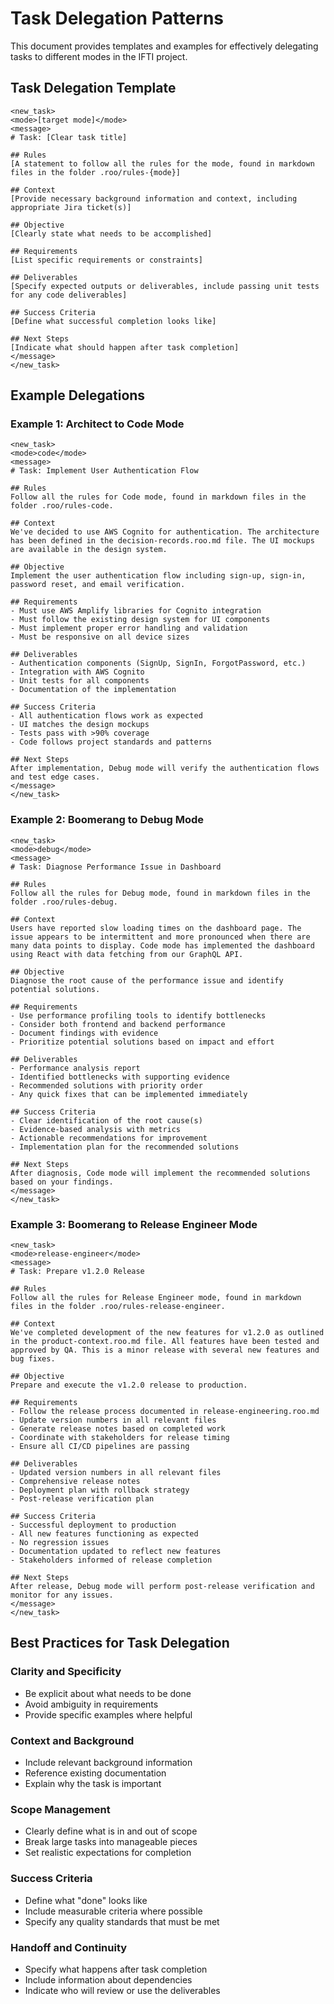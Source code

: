 # Task Delegation Patterns

This document provides templates and examples for effectively delegating tasks to different modes in the IFTI project.

## Task Delegation Template

```
<new_task>
<mode>[target mode]</mode>
<message>
# Task: [Clear task title]

## Rules
[A statement to follow all the rules for the mode, found in markdown files in the folder .roo/rules-{mode}]

## Context
[Provide necessary background information and context, including appropriate Jira ticket(s)]

## Objective
[Clearly state what needs to be accomplished]

## Requirements
[List specific requirements or constraints]

## Deliverables
[Specify expected outputs or deliverables, include passing unit tests for any code deliverables]

## Success Criteria
[Define what successful completion looks like]

## Next Steps
[Indicate what should happen after task completion]
</message>
</new_task>
```

## Example Delegations

### Example 1: Architect to Code Mode

```
<new_task>
<mode>code</mode>
<message>
# Task: Implement User Authentication Flow

## Rules
Follow all the rules for Code mode, found in markdown files in the folder .roo/rules-code.

## Context
We've decided to use AWS Cognito for authentication. The architecture has been defined in the decision-records.roo.md file. The UI mockups are available in the design system.

## Objective
Implement the user authentication flow including sign-up, sign-in, password reset, and email verification.

## Requirements
- Must use AWS Amplify libraries for Cognito integration
- Must follow the existing design system for UI components
- Must implement proper error handling and validation
- Must be responsive on all device sizes

## Deliverables
- Authentication components (SignUp, SignIn, ForgotPassword, etc.)
- Integration with AWS Cognito
- Unit tests for all components
- Documentation of the implementation

## Success Criteria
- All authentication flows work as expected
- UI matches the design mockups
- Tests pass with >90% coverage
- Code follows project standards and patterns

## Next Steps
After implementation, Debug mode will verify the authentication flows and test edge cases.
</message>
</new_task>
```

### Example 2: Boomerang to Debug Mode

```
<new_task>
<mode>debug</mode>
<message>
# Task: Diagnose Performance Issue in Dashboard

## Rules
Follow all the rules for Debug mode, found in markdown files in the folder .roo/rules-debug.

## Context
Users have reported slow loading times on the dashboard page. The issue appears to be intermittent and more pronounced when there are many data points to display. Code mode has implemented the dashboard using React with data fetching from our GraphQL API.

## Objective
Diagnose the root cause of the performance issue and identify potential solutions.

## Requirements
- Use performance profiling tools to identify bottlenecks
- Consider both frontend and backend performance
- Document findings with evidence
- Prioritize potential solutions based on impact and effort

## Deliverables
- Performance analysis report
- Identified bottlenecks with supporting evidence
- Recommended solutions with priority order
- Any quick fixes that can be implemented immediately

## Success Criteria
- Clear identification of the root cause(s)
- Evidence-based analysis with metrics
- Actionable recommendations for improvement
- Implementation plan for the recommended solutions

## Next Steps
After diagnosis, Code mode will implement the recommended solutions based on your findings.
</message>
</new_task>
```

### Example 3: Boomerang to Release Engineer Mode

```
<new_task>
<mode>release-engineer</mode>
<message>
# Task: Prepare v1.2.0 Release

## Rules
Follow all the rules for Release Engineer mode, found in markdown files in the folder .roo/rules-release-engineer.

## Context
We've completed development of the new features for v1.2.0 as outlined in the product-context.roo.md file. All features have been tested and approved by QA. This is a minor release with several new features and bug fixes.

## Objective
Prepare and execute the v1.2.0 release to production.

## Requirements
- Follow the release process documented in release-engineering.roo.md
- Update version numbers in all relevant files
- Generate release notes based on completed work
- Coordinate with stakeholders for release timing
- Ensure all CI/CD pipelines are passing

## Deliverables
- Updated version numbers in all relevant files
- Comprehensive release notes
- Deployment plan with rollback strategy
- Post-release verification plan

## Success Criteria
- Successful deployment to production
- All new features functioning as expected
- No regression issues
- Documentation updated to reflect new features
- Stakeholders informed of release completion

## Next Steps
After release, Debug mode will perform post-release verification and monitor for any issues.
</message>
</new_task>
```

## Best Practices for Task Delegation

### Clarity and Specificity
- Be explicit about what needs to be done
- Avoid ambiguity in requirements
- Provide specific examples where helpful

### Context and Background
- Include relevant background information
- Reference existing documentation
- Explain why the task is important

### Scope Management
- Clearly define what is in and out of scope
- Break large tasks into manageable pieces
- Set realistic expectations for completion

### Success Criteria
- Define what "done" looks like
- Include measurable criteria where possible
- Specify any quality standards that must be met

### Handoff and Continuity
- Specify what happens after task completion
- Include information about dependencies
- Indicate who will review or use the deliverables